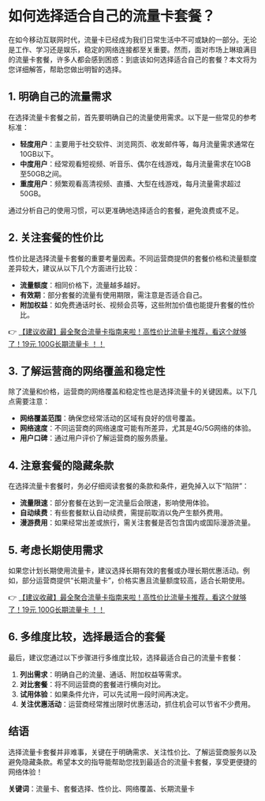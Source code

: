 # 如何选择适合自己的流量卡套餐？

在如今移动互联网时代，流量卡已经成为我们日常生活中不可或缺的一部分。无论是工作、学习还是娱乐，稳定的网络连接都至关重要。然而，面对市场上琳琅满目的流量卡套餐，许多人都会感到困惑：到底该如何选择适合自己的套餐？本文将为您详细解答，帮助您做出明智的选择。

## 1. 明确自己的流量需求

在选择流量卡套餐之前，首先要明确自己的流量使用需求。以下是一些常见的参考标准：

- **轻度用户**：主要用于社交软件、浏览网页、收发邮件等，每月流量需求通常在10GB以下。
- **中度用户**：经常观看短视频、听音乐、偶尔在线游戏，每月流量需求在10GB至50GB之间。
- **重度用户**：频繁观看高清视频、直播、大型在线游戏，每月流量需求超过50GB。

通过分析自己的使用习惯，可以更准确地选择适合的套餐，避免浪费或不足。

## 2. 关注套餐的性价比

性价比是选择流量卡套餐的重要考量因素。不同运营商提供的套餐价格和流量额度差异较大，建议从以下几个方面进行比较：

- **流量额度**：相同价格下，流量越多越好。
- **有效期**：部分套餐的流量有使用期限，需注意是否适合自己。
- **附加权益**：如免费通话时长、视频会员等，这些附加价值也能提升套餐的性价比。

👉 [【建议收藏】最全聚合流量卡指南来啦！高性价比流量卡推荐，看这个就够了！19元 100G长期流量卡 ！！](https://www.91haoka.cn/webapp/weixiaodian/index.html?shop_id=563381)

## 3. 了解运营商的网络覆盖和稳定性

除了流量和价格，运营商的网络覆盖和稳定性也是选择流量卡的关键因素。以下几点需要注意：

- **网络覆盖范围**：确保您经常活动的区域有良好的信号覆盖。
- **网络速度**：不同运营商的网络速度可能有所差异，尤其是4G/5G网络的体验。
- **用户口碑**：通过用户评价了解运营商的服务质量。

## 4. 注意套餐的隐藏条款

在选择流量卡套餐时，务必仔细阅读套餐的条款和条件，避免掉入以下“陷阱”：

- **流量限速**：部分套餐在达到一定流量后会限速，影响使用体验。
- **自动续费**：有些套餐默认自动续费，需提前取消以免产生额外费用。
- **漫游费用**：如果经常出差或旅行，需关注套餐是否包含国内或国际漫游流量。

## 5. 考虑长期使用需求

如果您计划长期使用流量卡，建议选择长期有效的套餐或办理长期优惠活动。例如，部分运营商提供“长期流量卡”，价格实惠且流量额度较高，适合长期使用。

👉 [【建议收藏】最全聚合流量卡指南来啦！高性价比流量卡推荐，看这个就够了！19元 100G长期流量卡 ！！](https://www.91haoka.cn/webapp/weixiaodian/index.html?shop_id=563381)

## 6. 多维度比较，选择最适合的套餐

最后，建议您通过以下步骤进行多维度比较，选择最适合自己的流量卡套餐：

1. **列出需求**：明确自己的流量、通话、附加权益等需求。
2. **对比套餐**：将不同运营商的套餐进行横向对比。
3. **试用体验**：如果条件允许，可以先试用一段时间再决定。
4. **关注优惠活动**：运营商经常推出限时优惠活动，抓住机会可以节省不少费用。

## 结语

选择流量卡套餐并非难事，关键在于明确需求、关注性价比、了解运营商服务以及避免隐藏条款。希望本文的指导能帮助您找到最适合的流量卡套餐，享受更便捷的网络体验！

**关键词**：流量卡、套餐选择、性价比、网络覆盖、长期流量卡